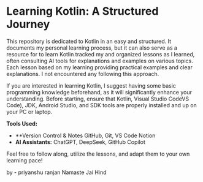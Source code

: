 # Learning Kotlin: A Structured Journey

This repository is dedicated to Kotlin in an easy and structured. It documents my personal learning process, but it can also serve as a resource for to learn Kotlin tracked my and organized lessons as I learned, often consulting AI tools for explanations and examples on various topics. Each lesson based on my learning providing practical examples and clear explanations. I not encountered any following this approach.

If you are interested in learning Kotlin, I suggest having some basic programming knowledge beforehand, as it will significantly enhance your understanding. Before starting, ensure that Kotlin, Visual Studio CodeVS Code), JDK, Android Studio, and SDK tools are properly installed and up on your PC or laptop.

**Tools Used:**
- **Version Control & Notes GitHub, Git, VS Code Notion
- **AI Assistants:** ChatGPT, DeepSeek, GitHub Copilot

Feel free to follow along, utilize the lessons, and adapt them to your own learning pace!

by - priyanshu ranjan
Namaste 
Jai Hind
